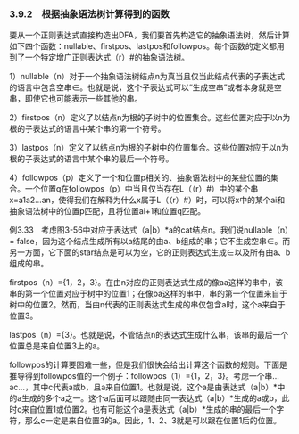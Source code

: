 ### 3.9.2　根据抽象语法树计算得到的函数

要从一个正则表达式直接构造出DFA，我们要首先构造它的抽象语法树，然后计算如下四个函数：nullable、firstpos、lastpos和followpos。每个函数的定义都用到了一个特定增广正则表达式（r）#的抽象语法树。

1）nullable（n）对于一个抽象语法树结点n为真当且仅当此结点代表的子表达式的语言中包含空串∈。也就是说，这个子表达式可以“生成空串”或者本身就是空串，即使它也可能表示一些其他的串。

2）firstpos（n）定义了以结点n为根的子树中的位置集合。这些位置对应于以n为根的子表达式的语言中某个串的第一个符号。

3）lastpos（n）定义了以结点n为根的子树中的位置集合。这些位置对应于以n为根的子表达式的语言中某个串的最后一个符号。

4）followpos（p）定义了一个和位置p相关的、抽象语法树中的某些位置的集合。一个位置q在followpos（p）中当且仅当存在L（（r）#）中的某个串x=a1a2…an，使得我们在解释为什么x属于L（（r）#）时，可以将x中的某个ai和抽象语法树中的位置p匹配，且将位置ai+1和位置q匹配。

例3.33　考虑图3-56中对应于表达式（a|b）*a的cat结点n。我们说nullable（n）= false，因为这个结点生成所有以a结尾的由a、b组成的串；它不生成空串∈。而另一方面，它下面的star结点是可以为空，它的正则表达式生成∈以及所有由a、b组成的串。

firstpos（n）={1，2，3}。在由n对应的正则表达式生成的像aa这样的串中，该串的第一个位置对应于树中的位置1；在像ba这样的串中，串的第一个位置来自于树中的位置2。然而，当由n代表的正则表达式生成的串仅包含a时，这个a来自于位置3。

lastpos（n）={3}。也就是说，不管结点n的表达式生成什么串，该串的最后一个位置总是来自位置3上的a。

followpos的计算要困难一些，但是我们很快会给出计算这个函数的规则。下面是推导得到followpos值的一个例子：followpos（1）={1，2，3}。考虑一个串…ac…，其中c代表a或b，且a来自位置1。也就是说，这个a是由表达式（a|b）*中的a生成的多个a之一。这个a后面可以跟随由同一表达式（a|b）*生成的a或b，此时c来自位置1或位置2。也有可能这个a是表达式（a|b）*生成的串的最后一个字符，那么c一定是来自位置3的a。因此，1、2、3就是可以跟在位置1后的位置。